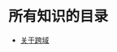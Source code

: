 <!--
 * @Description: 目录
 * @Author: wangyi
 * @Date: 2019-09-02 15:47:25
 * @LastEditTime: 2019-09-02 15:53:22
 * @LastEditors: Please set LastEditors
 -->

# 所有知识的目录

- [关于跨域](./关于跨域/跨域.md)
